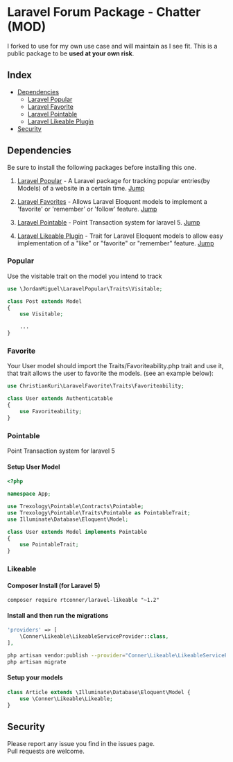 # Laravel Forum Package - Chatter (MOD)

I forked to use for my own use case and will maintain as I see fit. This is a public package to be **used at your own risk**. 

## Index

- [Dependencies](#dependencies)
	- [Laravel Popular](#popular)
    - [Laravel Favorite](#favorite)
	- [Laravel Pointable](#pointable)
    - [Laravel Likeable Plugin](#likeable)
- [Security](#security)

## Dependencies

Be sure to install the following packages before installing this one.

1. [Laravel Popular](https://github.com/jordanmiguel/laravel-popular) - A Laravel package for tracking popular entries(by Models) of a website in a certain time. [Jump](#popular)

2. [Laravel Favorites](https://github.com/ChristianKuri/laravel-favorite) - Allows Laravel Eloquent models to implement a 'favorite' or 'remember' or 'follow' feature. [Jump](#favorite)

3. [Laravel Pointable](https://github.com/Trexology/laravel-pointable) - Point Transaction system for laravel 5.  [Jump](#pointable)

4. [Laravel Likeable Plugin](https://github.com/rtconner/laravel-likeable) - Trait for Laravel Eloquent models to allow easy implementation of a "like" or "favorite" or "remember" feature.  [Jump](#likeable)

### Popular

Use the visitable trait on the model you intend to track

```php
use \JordanMiguel\LaravelPopular\Traits\Visitable;

class Post extends Model
{
    use Visitable;

    ...
}
```

### Favorite
Your User model should import the Traits/Favoriteability.php trait and use it, that trait allows the user to favorite the models. (see an example below):

```php
use ChristianKuri\LaravelFavorite\Traits\Favoriteability;

class User extends Authenticatable
{
	use Favoriteability;
}
```

### Pointable

Point Transaction system for laravel 5

#### Setup User Model

```php
<?php

namespace App;

use Trexology\Pointable\Contracts\Pointable;
use Trexology\Pointable\Traits\Pointable as PointableTrait;
use Illuminate\Database\Eloquent\Model;

class User extends Model implements Pointable
{
    use PointableTrait;
}
```

### Likeable

#### Composer Install (for Laravel 5)

    composer require rtconner/laravel-likeable "~1.2"

#### Install and then run the migrations

```php
'providers' => [
    \Conner\Likeable\LikeableServiceProvider::class,
],
```

```bash
php artisan vendor:publish --provider="Conner\Likeable\LikeableServiceProvider" --tag=migrations
php artisan migrate
```

#### Setup your models

```php
class Article extends \Illuminate\Database\Eloquent\Model {
    use \Conner\Likeable\Likeable;
}
```

## Security

Please report any issue you find in the issues page.  
Pull requests are welcome.
